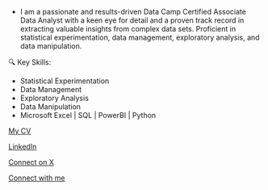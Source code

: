 - I am a passionate and results-driven Data Camp Certified Associate Data Analyst with a keen eye for detail and a proven track record in extracting valuable insights from complex data sets. Proficient in statistical experimentation, data management, exploratory analysis, and data manipulation.

🔍 Key Skills:
- Statistical Experimentation
- Data Management
- Exploratory Analysis
- Data Manipulation
- Microsoft Excel | SQL | PowerBI | Python

<!---
Adesugba1/Adesugba1 is a ✨ special ✨ repository because its `README.md` (this file) appears on your GitHub profile.
You can click the Preview link to take a look at your changes.
--->
[My CV](https://drive.google.com/file/d/1Eck1JGHY8aE4cXORjp7JpX6BLHH-5zWK/view?usp=drivesdk)

[LinkedIn](http://www.linkedin.com/in/adesugbajerome)

[Connect on X](http://www.x.com/JeromeFAJi)


[Connect with me](linktr.ee/Adesugba)